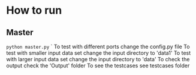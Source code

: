 # How to run 

## Master

`
python master.py
`
`
To test with different ports change the config.py file
To test with smaller input data set change the input directory to 'data1'
To test with larger input data set change the input directory to 'data'
To check the output check the 'Output' folder
To see the testcases see testcases folder